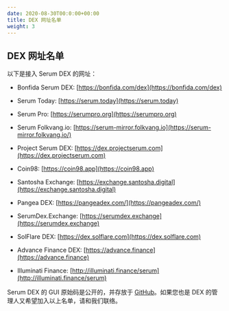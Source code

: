 ```yaml
---
date: 2020-08-30T00:0:00+00:00
title: DEX 网址名单
weight: 3
---
```


## DEX 网址名单

以下是接入 Serum DEX 的网址：

- Bonfida Serum DEX: [https://bonfida.com/dex](https://bonfida.com/dex)

- Serum Today: [https://serum.today](https://serum.today)

- Serum Pro: [https://serumpro.org](https://serumpro.org)

- Serum Folkvang.io: [https://serum-mirror.folkvang.io](https://serum-mirror.folkvang.io/)

- Project Serum DEX: [https://dex.projectserum.com](https://dex.projectserum.com)

- Coin98: [https://coin98.app](https://coin98.app)

- Santosha Exchange: [https://exchange.santosha.digital](https://exchange.santosha.digital)

- Pangea DEX: [https://pangeadex.com/](https://pangeadex.com/)

- SerumDex.Exchange: [https://serumdex.exchange](https://serumdex.exchange)

- SolFlare DEX: [https://dex.solflare.com](https://dex.solflare.com)

- Advance Finance DEX: [https://advance.finance](https://advance.finance)

- Illuminati Finance: [http://illuminati.finance/serum](http://illuminati.finance/serum)

Serum DEX 的 GUI 原始码是公开的，并存放于 [GitHub](https://github.com/project-serum/serum-dex-ui)。如果您也是 DEX 的管理人又希望加入以上名单，请和我们联络。
